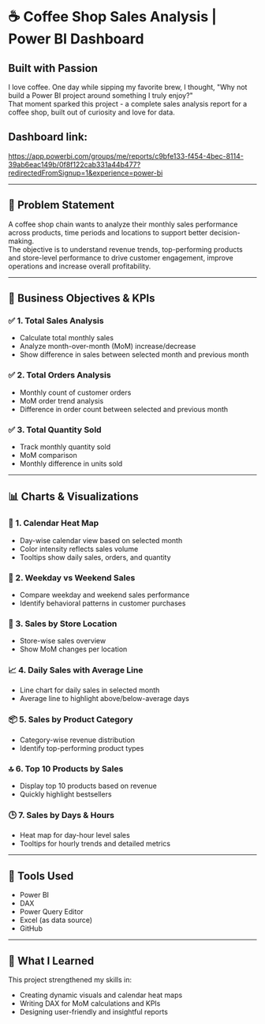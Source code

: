 
# ☕ Coffee Shop Sales Analysis | Power BI Dashboard

## Built with Passion

I love coffee. One day while sipping my favorite brew, I thought, "Why not build a Power BI project around something I truly enjoy?"  
That moment sparked this project - a complete sales analysis report for a coffee shop, built out of curiosity and love for data.

## Dashboard link:
https://app.powerbi.com/groups/me/reports/c9bfe133-f454-4bec-8114-39ab6eac149b/0f8f122cab331a44b477?redirectedFromSignup=1&experience=power-bi

---

## 🧩 Problem Statement

A coffee shop chain wants to analyze their monthly sales performance across products, time periods and locations to support better decision-making.  
The objective is to understand revenue trends, top-performing products and store-level performance to drive customer engagement, improve operations and increase overall profitability.

---

## 🎯 Business Objectives & KPIs

### ✅ 1. Total Sales Analysis
- Calculate total monthly sales
- Analyze month-over-month (MoM) increase/decrease
- Show difference in sales between selected month and previous month

### ✅ 2. Total Orders Analysis
- Monthly count of customer orders
- MoM order trend analysis
- Difference in order count between selected and previous month

### ✅ 3. Total Quantity Sold
- Track monthly quantity sold
- MoM comparison
- Monthly difference in units sold

---

## 📊 Charts & Visualizations

### 📅 1. Calendar Heat Map
- Day-wise calendar view based on selected month
- Color intensity reflects sales volume
- Tooltips show daily sales, orders, and quantity

### 📆 2. Weekday vs Weekend Sales
- Compare weekday and weekend sales performance
- Identify behavioral patterns in customer purchases

### 📍 3. Sales by Store Location
- Store-wise sales overview
- Show MoM changes per location

### 📈 4. Daily Sales with Average Line
- Line chart for daily sales in selected month
- Average line to highlight above/below-average days

### 📦 5. Sales by Product Category
- Category-wise revenue distribution
- Identify top-performing product types

### 🔝 6. Top 10 Products by Sales
- Display top 10 products based on revenue
- Quickly highlight bestsellers

### 🕒 7. Sales by Days & Hours
- Heat map for day-hour level sales
- Tooltips for hourly trends and detailed metrics

---

## 🧰 Tools Used

- Power BI  
- DAX  
- Power Query Editor  
- Excel (as data source)  
- GitHub

---
## 💼 What I Learned

This project strengthened my skills in:
- Creating dynamic visuals and calendar heat maps
- Writing DAX for MoM calculations and KPIs
- Designing user-friendly and insightful reports

